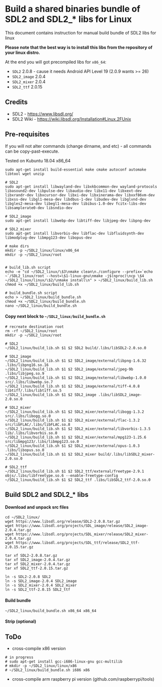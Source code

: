 # Build a shared binaries bundle of SDL2 and SDL2_* libs for Linux

This document contains instruction for manual build bundle of SDL2 libs for linux

**Please note that the best way is to install this libs from the repository of your linux distro.** 

At the end you will got precompiled libs for `x86_64`:
* `SDL2` 2.0.8 - cause it needs Android API Level 19 (2.0.9 wants >= 26)
* `SDL2_image` 2.0.4
* `SDL2_mixer` 2.0.4
* `SDL2_ttf` 2.0.15

## Credits

* SDL2 - https://www.libsdl.org/
* SDL2 Wiki - https://wiki.libsdl.org/Installation#Linux.2FUnix

## Pre-requisites

If you will not alter commands (change dirname, and etc) - all commands can be copy-past-execute. 

Tested on Kubuntu 18.04 x86_64

```
sudo apt-get install build-essential make cmake autoconf automake libtool wget unzip

# SDL2
sudo apt-get install libwayland-dev libxkbcommon-dev wayland-protocols libasound2-dev libpulse-dev libaudio-dev libx11-dev libxext-dev libxrandr-dev libxcursor-dev libxi-dev libxinerama-dev libxxf86vm-dev libxss-dev libgl1-mesa-dev libdbus-1-dev libudev-dev libglvnd-dev libgles2-mesa-dev libegl1-mesa-dev libibus-1.0-dev fcitx-libs-dev libsamplerate0-dev libsndio-dev

# SDL2_image
sudo apt-get install libwebp-dev libtiff-dev libjpeg-dev libpng-dev

# SDL2_mixer
sudo apt-get install libvorbis-dev libflac-dev libfluidsynth-dev libmodplug-dev libmpg123-dev libopus-dev 

# make dirs
mkdir -p ~/SDL2_linux/linux/x86_64
mkdir -p ~/SDL2_linux/root


# build_lib.sh script
echo -e "cd ~/SDL2_linux/\$3\nmake clean\n./configure --prefix=`echo ~`/SDL2_linux/root --host=\$1-linux-gnu\nmake -j$(nproc)\ncp \$4 ~/SDL2_linux/linux/\$2/\nmake install\n" > ~/SDL2_linux/build_lib.sh
chmod +x ~/SDL2_linux/build_lib.sh

# build_bundle.sh script
echo > ~/SDL2_linux/build_bundle.sh
chmod +x ~/SDL2_linux/build_bundle.sh
nano ~/SDL2_linux/build_bundle.sh

```
#### Copy next block to `~/SDL2_linux/build_bundle.sh` 
```
# recreate destination root
rm -rf ~/SDL2_linux/root
mkdir -p ~/SDL2_linux/root

# SDL2
~/SDL2_linux/build_lib.sh $1 $2 SDL2 build/.libs/libSDL2-2.0.so.0

# SDL2_image
~/SDL2_linux/build_lib.sh $1 $2 SDL2_image/external/libpng-1.6.32 .libs/libpng16.so.16
~/SDL2_linux/build_lib.sh $1 $2 SDL2_image/external/jpeg-9b .libs/libjpeg.so.9
~/SDL2_linux/build_lib.sh $1 $2 SDL2_image/external/libwebp-1.0.0 src/.libs/libwebp.so.7
~/SDL2_linux/build_lib.sh $1 $2 SDL2_image/external/tiff-4.0.8 libtiff/.libs/libtiff.so.5
~/SDL2_linux/build_lib.sh $1 $2 SDL2_image .libs/libSDL2_image-2.0.so.0 

# SDL2_mixer 
~/SDL2_linux/build_lib.sh $1 $2 SDL2_mixer/external/libogg-1.3.2 src/.libs/libogg.so.0
~/SDL2_linux/build_lib.sh $1 $2 SDL2_mixer/external/flac-1.3.2 src/libFLAC/.libs/libFLAC.so.8
~/SDL2_linux/build_lib.sh $1 $2 SDL2_mixer/external/libvorbis-1.3.5 lib/.libs/libvorbis.so.0
~/SDL2_linux/build_lib.sh $1 $2 SDL2_mixer/external/mpg123-1.25.6 src/libmpg123/.libs/libmpg123.so.0
~/SDL2_linux/build_lib.sh $1 $2 SDL2_mixer/external/opus-1.0.3 .libs/libopus.so.0 
~/SDL2_linux/build_lib.sh $1 $2 SDL2_mixer build/.libs/libSDL2_mixer-2.0.so.0

# SDL2_ttf
~/SDL2_linux/build_lib.sh $1 $2 SDL2_ttf/external/freetype-2.9.1 objs/.libs/libfreetype.so.6 --enable-freetype-config
~/SDL2_linux/build_lib.sh $1 $2 SDL2_ttf .libs/libSDL2_ttf-2.0.so.0

```

## Build SDL2 and SDL2_* libs 

#### Download and unpack src files
```
cd ~/SDL2_linux/
wget https://www.libsdl.org/release/SDL2-2.0.8.tar.gz
wget https://www.libsdl.org/projects/SDL_image/release/SDL2_image-2.0.4.tar.gz
wget https://www.libsdl.org/projects/SDL_mixer/release/SDL2_mixer-2.0.4.tar.gz
wget https://www.libsdl.org/projects/SDL_ttf/release/SDL2_ttf-2.0.15.tar.gz

tar xf SDL2-2.0.8.tar.gz
tar xf SDL2_image-2.0.4.tar.gz
tar xf SDL2_mixer-2.0.4.tar.gz
tar xf SDL2_ttf-2.0.15.tar.gz

ln -s SDL2-2.0.8 SDL2
ln -s SDL2_image-2.0.4 SDL2_image
ln -s SDL2_mixer-2.0.4 SDL2_mixer
ln -s SDL2_ttf-2.0.15 SDL2_ttf
```

#### Build bundle
```
~/SDL2_linux/build_bundle.sh x86_64 x86_64
```

#### Strip (optional)

## ToDo 
* cross-compile x86 version
```
# in progress
# sudo apt-get install gcc-i686-linux-gnu gcc-multilib 
# mkdir -p ~/SDL2_linux/linux/x86
# ~/SDL2_linux/build_bundle.sh i686 x86 
```
* cross-compile arm raspberry pi version (github.com/raspberrypi/tools)
